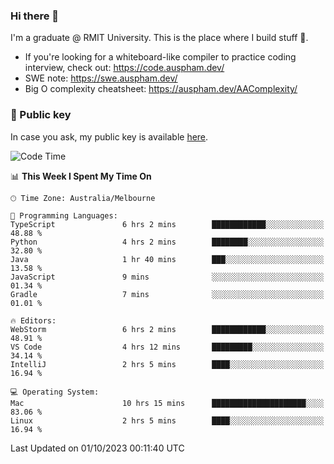 ### Hi there 👋

I'm a graduate @ RMIT University. This is the place where I build stuff 👀. 

- If you're looking for a whiteboard-like compiler to practice coding interview, check out: https://code.auspham.dev/
- SWE note: https://swe.auspham.dev/
- Big O complexity cheatsheet: https://auspham.dev/AAComplexity/

### 🔑 Public key

In case you ask, my public key is available [here](https://public.auspham.dev/).

<!--START_SECTION:waka-->
![Code Time](http://img.shields.io/badge/Code%20Time-1%2C090%20hrs%2011%20mins-blue)

📊 **This Week I Spent My Time On** 

```text
🕑︎ Time Zone: Australia/Melbourne

💬 Programming Languages: 
TypeScript               6 hrs 2 mins        ████████████░░░░░░░░░░░░░   48.88 % 
Python                   4 hrs 2 mins        ████████░░░░░░░░░░░░░░░░░   32.80 % 
Java                     1 hr 40 mins        ███░░░░░░░░░░░░░░░░░░░░░░   13.58 % 
JavaScript               9 mins              ░░░░░░░░░░░░░░░░░░░░░░░░░   01.34 % 
Gradle                   7 mins              ░░░░░░░░░░░░░░░░░░░░░░░░░   01.01 % 

🔥 Editors: 
WebStorm                 6 hrs 2 mins        ████████████░░░░░░░░░░░░░   48.91 % 
VS Code                  4 hrs 12 mins       █████████░░░░░░░░░░░░░░░░   34.14 % 
IntelliJ                 2 hrs 5 mins        ████░░░░░░░░░░░░░░░░░░░░░   16.94 % 

💻 Operating System: 
Mac                      10 hrs 15 mins      █████████████████████░░░░   83.06 % 
Linux                    2 hrs 5 mins        ████░░░░░░░░░░░░░░░░░░░░░   16.94 % 
```


 Last Updated on 01/10/2023 00:11:40 UTC
<!--END_SECTION:waka-->

<!--
**rockmanvnx6/rockmanvnx6** is a ✨ _special_ ✨ repository because its `README.md` (this file) appears on your GitHub profile.

Here are some ideas to get you started:

- 🔭 I’m currently working on ...
- 🌱 I’m currently learning ...
- 👯 I’m looking to collaborate on ...
- 🤔 I’m looking for help with ...
- 💬 Ask me about ...
- 📫 How to reach me: ...
- 😄 Pronouns: ...
- ⚡ Fun fact: ...
-->
